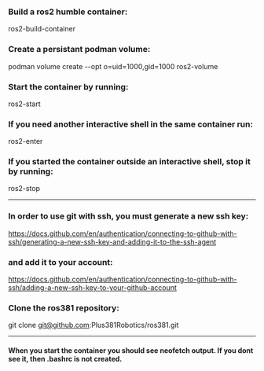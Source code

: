 ### Build a ros2 humble container:
ros2-build-container
### Create a persistant podman volume:
podman volume create --opt o=uid=1000,gid=1000 ros2-volume
### Start the container by running:
ros2-start
### If you need another interactive shell in the same container run:
ros2-enter
### If you started the container outside an interactive shell, stop it by running:
ros2-stop

---

### In order to use git with ssh, you must generate a new ssh key:
https://docs.github.com/en/authentication/connecting-to-github-with-ssh/generating-a-new-ssh-key-and-adding-it-to-the-ssh-agent
### and add it to your account:
https://docs.github.com/en/authentication/connecting-to-github-with-ssh/adding-a-new-ssh-key-to-your-github-account
### Clone the ros381 repository:
git clone git@github.com:Plus381Robotics/ros381.git

---

#### When you start the container you should see neofetch output. If you dont see it, then .bashrc is not created.
